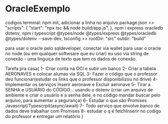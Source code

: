 # OracleExemplo
codigos terminal: 
npm init,
adicionar a linha no arquivo package.json >> 
"scripts": {
    "start": "npx tsc && node build/app.js",
  },
npm i express oracledb dotenv,
npm i typescript @types/node @types/express @types/oracledb @types/dotenv --save-dev,
tsconfig >> rootDir: "src" outdir: "build"

para usar o oracle pelo sqldeveloper, conectar via wallet
para usar o oracle no node (ou em qualquer softwsare que eu criar) eu uso via string de conexão - uma linguiça de texto que tem os dados de conexão.


Tarefa pra casa{
  1- Criar conta na OCI e subir um banco
  2- Criar a tabela AERONAVES  e colocar alumas via SQL
  3- Fazer o código que o professor deu funcionar(estudar os links que o professor disponibilizou no drive)
  4- Implementar os serviços Inserir aeronave e Excluir aeronave
  5- Tirar a SENHA e USUÁRIO do CÓDIGO... usando o dotenv (criar um arquivo de ambiente e criar o usuário e a senha dele, e no código mandar buscar pelo arquivo, para aumentar a segurança)
  6- Estudar o que são Promises Javascript/Typescrpit(async/await)
  7- Todo serviço que envolve banco de dados deve trabalhar com Promises
  8- estudar o q é fetchInserir no codigo do professor e entregar um relatório
}